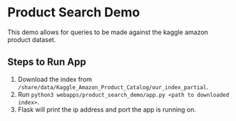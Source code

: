 # Product Search Demo

This demo allows for queries to be made against the kaggle amazon product dataset. 

## Steps to Run App

1. Download the index from `/share/data/Kaggle_Amazon_Product_Catalog/our_index_partial`.
2. Run `python3 webapps/product_search_demo/app.py <path to downloaded index>`.
3. Flask will print the ip address and port the app is running on.